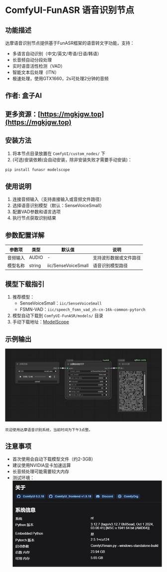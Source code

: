 # ComfyUI-FunASR 语音识别节点

## 功能描述

达摩语音识别节点提供基于FunASR框架的语音转文字功能，支持：

- 多语言自动识别（中文/英文/粤语/日语/韩语）
- 长音频自动分段处理
- 实时语音活性检测（VAD）
- 智能文本后处理（ITN）
- 极速处理，使用GTX1660，2s可处理2分钟的音频


## 作者: 盒子AI
## 更多资源：[https://mgkjgw.top](https://mgkjgw.top)  



## 安装方法

1. 将本节点目录放置在 `ComfyUI/custom_nodes/` 下
2. (可选)安装依赖(会自动安装，除非安装失败才需要手动安装)：

```bash
pip install funasr modelscope
```

## 使用说明

1. 连接音频输入（支持直接输入或音频文件路径）
2. 选择语音识别模型（默认：SenseVoiceSmall）
3. 配置VAD参数和语言选项
4. 执行节点获取识别结果

## 参数配置详解

| 参数项           | 类型           | 默认值              | 说明                   |
| ------------------ | ---------------- | --------------------- | ------------------------ |
| 音频输入         | AUDIO          | -                   | 支持波形数据或文件路径 |
| 模型名称         | string         | iic/SenseVoiceSmall | 语音识别模型路径       |
## 模型下载指引

1. 推荐模型：
   - SenseVoiceSmall：`iic/SenseVoiceSmall`
   - FSMN-VAD：`iic/speech_fsmn_vad_zh-cn-16k-common-pytorch`
2. 模型自动下载到 `ComfyUI-FunASR/models/` 目录
3. 手动下载地址：[ModelScope](https://modelscope.cn/models/iic/SenseVoiceSmall)

## 示例输出

![](assets/20250306_153420_image.png)

```
欢迎使用达摩语音识别系统，当前时间为下午3点整。
```

## 注意事项

- 首次使用会自动下载模型文件（约2-3GB）
- 建议使用NVIDIA显卡加速运算
- 长音频处理可能需要较大内存
- 测试环境：
![](assets/20250306_153627_image.png)